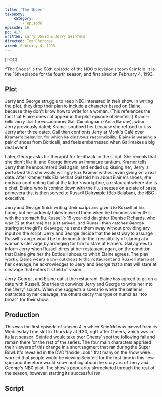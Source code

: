 ```yaml
---
title: 'The Shoes'
taxonomy:
    category:
        - episode
episode: 16
pc: 417         
written: Larry David & Jerry Seinfeld
directed: Tom Cherones
aired: February 4, 1993
---
```


[TOC]

"The Shoes" is the 56th episode of the NBC television sitcom Seinfeld. It is the 16th episode for the fourth season, and first aired on February 4, 1993.

## Plot

Jerry and George struggle to keep NBC interested in their show. In writing the pilot, they drop their plan to include a character based on Elaine, because they don't know how to write for a woman. (This references the fact that Elaine does not appear in the pilot episode of Seinfeld.) Kramer tells Jerry that he encountered Gail Cunningham (Anita Barone), whom Jerry previously dated; Kramer snubbed her because she refused to kiss Jerry after three dates. Gail then confronts Jerry at Monk's Café over Kramer's behavior, for which he disavows responsibility. Elaine is wearing a pair of shoes from Botticelli, and feels embarrassed when Gail makes a big deal over it.

Later, George asks his therapist for feedback on the script. She reveals that she didn't like it, and George throws an immature tantrum. Kramer tells Jerry that he encountered Gail again, and ended up kissing her; Jerry is perturbed that she would willingly kiss Kramer without even going on a real date. After Kramer tells Elaine that Gail told him about Elaine's shoes, she ends up confronting Gail at the latter's workplace, a restaurant where she is a chef. Elaine, who is coming down with the flu, sneezes on a plate of pasta primavera that is then served to Russell Dalrymple (Bob Balaban), the NBC executive.

Jerry and George finish writing their script and give it to Russell at his home, but he suddenly takes leave of them when he becomes violently ill with the stomach flu. Russell's 15-year-old daughter (Denise Richards, who was 22 at the time) has just arrived, and Russell then catches George staring at the girl's cleavage; he sends them away without providing any input on the script. Jerry and George decide that the best way to assuage Russell's anger would be to demonstrate the irresistibility of staring at a woman's cleavage by arranging for him to stare at Elaine's. Gail agrees to inform Jerry when Russell dines at her restaurant again, on the condition that Elaine give her the Boticelli shoes, to which Elaine agrees. The plan works; Elaine wears a low-cut dress to the restaurant and Russell stares at her cleavage; he acknowledges to Jerry and George that a man will stare at cleavage that enters his field of vision.

Jerry, George, and Elaine eat at the restaurant. Elaine has agreed to go on a date with Russell. She tries to convince Jerry and George to write her into the 'Jerry' scripts. When she suggests a scenario where the butler is distracted by her cleavage, the others decry this type of humor as "too broad" for their show.

## Production

This was the first episode of season 4 in which Seinfeld was moved from its Wednesday time slot to Thursday at 9:30, right after Cheers, which was in its last season. Seinfeld would take over Cheers' spot the following fall and remain there for the rest of the series. The four main characters apprised their viewers of this change in a short segment that ran during the Super Bowl. It's revealed in the DVD "Inside Look" that many on the show were worried that people would be viewing Seinfeld for the first time in this new spot and therefore would know nothing about the story arc of Jerry and George's NBC pilot. The show's popularity skyrocketed through the rest of the season, however, starting its successful run.

## Script
